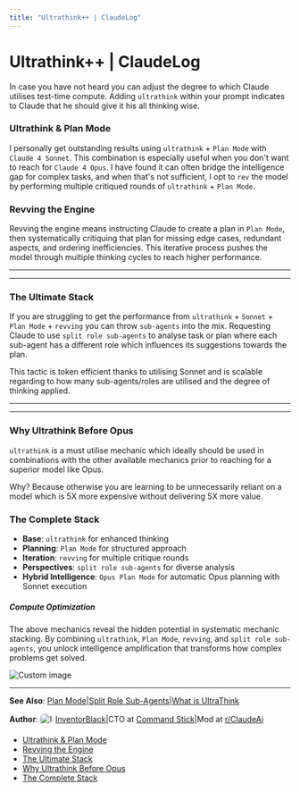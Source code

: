 ```yaml
---
title: "Ultrathink++ | ClaudeLog"
---
```


# Ultrathink++ | ClaudeLog

In case you have not heard you can adjust the degree to which Claude utilises test-time compute. Adding `ultrathink` within your prompt indicates to Claude that he should give it his all thinking wise.

### Ultrathink & Plan Mode[​](#ultrathink--plan-mode "Direct link to Ultrathink & Plan Mode")

I personally get outstanding results using `ultrathink` + `Plan Mode` with `Claude 4 Sonnet`. This combination is especially useful when you don't want to reach for `Claude 4 Opus`. I have found it can often bridge the intelligence gap for complex tasks, and when that's not sufficient, I opt to `rev` the model by performing multiple critiqued rounds of `ultrathink` + `Plan Mode`.

### Revving the Engine[​](#revving-the-engine "Direct link to Revving the Engine")

Revving the engine means instructing Claude to create a plan in `Plan Mode`, then systematically critiquing that plan for missing edge cases, redundant aspects, and ordering inefficiencies. This iterative process pushes the model through multiple thinking cycles to reach higher performance.

* * *

* * *

### The Ultimate Stack[​](#the-ultimate-stack "Direct link to The Ultimate Stack")

If you are struggling to get the performance from `ultrathink` + `Sonnet` + `Plan Mode` + `revving` you can throw `sub-agents` into the mix. Requesting Claude to use `split role sub-agents` to analyse task or plan where each sub-agent has a different role which influences its suggestions towards the plan.

This tactic is token efficient thanks to utilising Sonnet and is scalable regarding to how many sub-agents/roles are utilised and the degree of thinking applied.

* * *

* * *

### Why Ultrathink Before Opus[​](#why-ultrathink-before-opus "Direct link to Why Ultrathink Before Opus")

`ultrathink` is a must utilise mechanic which ideally should be used in combinations with the other available mechanics prior to reaching for a superior model like Opus.

Why? Because otherwise you are learning to be unnecessarily reliant on a model which is 5X more expensive without delivering 5X more value.

### The Complete Stack[​](#the-complete-stack "Direct link to The Complete Stack")

-   **Base**: `ultrathink` for enhanced thinking
-   **Planning**: `Plan Mode` for structured approach
-   **Iteration**: `revving` for multiple critique rounds
-   **Perspectives**: `split role sub-agents` for diverse analysis
-   **Hybrid Intelligence**: `Opus Plan Mode` for automatic Opus planning with Sonnet execution

##### Compute Optimization

The above mechanics reveal the hidden potential in systematic mechanic stacking. By combining `ultrathink`, `Plan Mode`, `revving`, and `split role sub-agents`, you unlock intelligence amplification that transforms how complex problems get solved.

<img src="/img/discovery/037_sonnet_orange.png" alt="Custom image" style="max-width: 165px; height: auto;" />

* * *

**See Also**: [Plan Mode](/mechanics/plan-mode/)|[Split Role Sub-Agents](/mechanics/split-role-sub-agents/)|[What is UltraThink](/faqs/what-is-ultrathink/)

**Author**:[<img src="/img/claudes-greatest-soldier.png" alt="InventorBlack profile" style="width: 25px; height: 25px; display: inline-block; vertical-align: middle; margin: 0 3px; border-radius: 50%;" />InventorBlack](https://www.linkedin.com/in/wilfredkasekende/)|CTO at [Command Stick](https://commandstick.com)|Mod at [r/ClaudeAi](https://reddit.com/r/ClaudeAI)

-   [Ultrathink & Plan Mode](#ultrathink--plan-mode)
-   [Revving the Engine](#revving-the-engine)
-   [The Ultimate Stack](#the-ultimate-stack)
-   [Why Ultrathink Before Opus](#why-ultrathink-before-opus)
-   [The Complete Stack](#the-complete-stack)